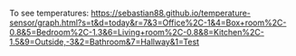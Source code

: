 To see temperatures:
https://sebastian88.github.io/temperature-sensor/graph.html?s=t&d=today&r=7&3=Office%2C-1&4=Box+room%2C-0.8&5=Bedroom%2C-1.3&6=Living+room%2C-0.8&8=Kitchen%2C-1.5&9=Outside,-3&2=Bathroom&7=Hallway&1=Test
